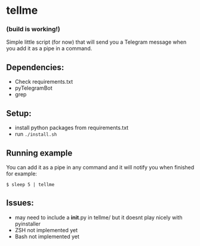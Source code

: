 # tellme
### (build is working!)

Simple little script (for now) that will send you a Telegram message when you add it as a pipe in a command.

## Dependencies:
- Check requirements.txt
- pyTelegramBot
- grep

## Setup:
- install python packages from requirements.txt
- run ``` ./install.sh ```

## Running example
You can add it as a pipe in any command and it will notify you when finished
for example:
```
$ sleep 5 | tellme
```

## Issues:
- may need to include a __init__.py in tellme/ but it doesnt play nicely with pyinstaller
- ZSH not implemented yet
- Bash not implemented yet


